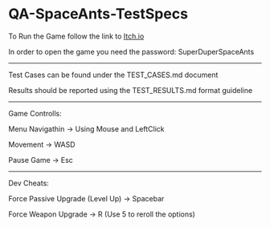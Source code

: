 # QA-SpaceAnts-TestSpecs

To Run the Game follow the link to [Itch.io](https://iktos.itch.io/space-ants)

In order to open the game you need the password: SuperDuperSpaceAnts

------------------------------------------------------------------------------

Test Cases can be found under the TEST_CASES.md document

Results should be reported using the TEST_RESULTS.md format guideline

------------------------------------------------------------------------------

Game Controlls:

Menu Navigathin -> Using Mouse and LeftClick

Movement -> WASD

Pause Game -> Esc

-------------------------------------------------------------------------------

Dev Cheats:

Force Passive Upgrade (Level Up) -> Spacebar

Force Weapon Upgrade -> R (Use 5 to reroll the options)